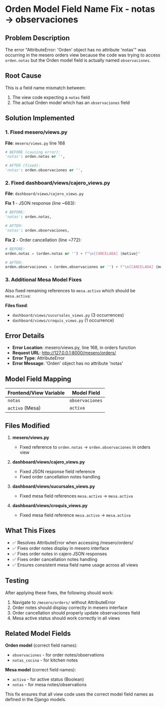 # Orden Model Field Name Fix - notas → observaciones

## Problem Description
The error "AttributeError: 'Orden' object has no attribute 'notas'" was occurring in the mesero orders view because the code was trying to access `orden.notas` but the Orden model field is actually named `observaciones`.

## Root Cause
This is a field name mismatch between:
1. The view code expecting a `notas` field
2. The actual Orden model which has an `observaciones` field

## Solution Implemented

### 1. Fixed mesero/views.py
**File**: `mesero/views.py` line 168
```python
# BEFORE (causing error):
'notas': orden.notas or '',

# AFTER (fixed):
'notas': orden.observaciones or '',
```

### 2. Fixed dashboard/views/cajero_views.py
**File**: `dashboard/views/cajero_views.py`

**Fix 1** - JSON response (line ~683):
```python
# BEFORE:
'notas': orden.notas,

# AFTER:
'notas': orden.observaciones,
```

**Fix 2** - Order cancellation (line ~772):
```python
# BEFORE:
orden.notas = (orden.notas or '') + f"\n[CANCELADA] {motivo}"

# AFTER:
orden.observaciones = (orden.observaciones or '') + f"\n[CANCELADA] {motivo}"
```

### 3. Additional Mesa Model Fixes
Also fixed remaining references to `mesa.activo` which should be `mesa.activa`:

**Files fixed**:
- `dashboard/views/sucursales_views.py` (3 occurrences)
- `dashboard/views/croquis_views.py` (1 occurrence)

## Error Details
- **Error Location**: mesero/views.py, line 168, in orders function
- **Request URL**: http://127.0.0.1:8000/mesero/orders/
- **Error Type**: AttributeError
- **Error Message**: 'Orden' object has no attribute 'notas'

## Model Field Mapping
| Frontend/View Variable | Model Field |
|----------------------|-------------|
| `notas` | `observaciones` |
| `activo` (Mesa) | `activa` |

## Files Modified

1. **mesero/views.py**
   - Fixed reference to `orden.notas` → `orden.observaciones` in orders view

2. **dashboard/views/cajero_views.py**
   - Fixed JSON response field reference
   - Fixed order cancellation notes handling

3. **dashboard/views/sucursales_views.py**
   - Fixed mesa field references `mesa.activo` → `mesa.activa`

4. **dashboard/views/croquis_views.py**
   - Fixed mesa field reference `mesa.activo` → `mesa.activa`

## What This Fixes

- ✅ Resolves AttributeError when accessing /mesero/orders/
- ✅ Fixes order notes display in mesero interface
- ✅ Fixes order notes in cajero JSON responses
- ✅ Fixes order cancellation notes handling
- ✅ Ensures consistent mesa field name usage across all views

## Testing

After applying these fixes, the following should work:
1. Navigate to `/mesero/orders/` without AttributeError
2. Order notes should display correctly in mesero interface
3. Order cancellation should properly update observaciones field
4. Mesa active status should work correctly in all views

## Related Model Fields

**Orden model** (correct field names):
- `observaciones` - for order notes/observations
- `notas_cocina` - for kitchen notes

**Mesa model** (correct field names):
- `activa` - for active status (Boolean)
- `notas` - for mesa notes/observations

This fix ensures that all view code uses the correct model field names as defined in the Django models.
